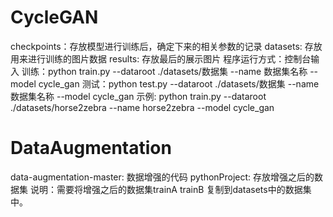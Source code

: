 # CycleGAN
 checkpoints：存放模型进行训练后，确定下来的相关参数的记录
 datasets: 存放用来进行训练的图片数据
 results: 存放最后的展示图片
 程序运行方式：控制台输入
 训练：python train.py --dataroot ./datasets/数据集 --name 数据集名称 --model cycle_gan
 测试：python test.py --dataroot ./datasets/数据集 --name 数据集名称 --model cycle_gan
 示例: python train.py --dataroot ./datasets/horse2zebra --name horse2zebra --model cycle_gan

# DataAugmentation
 data-augmentation-master: 数据增强的代码
 pythonProject: 存放增强之后的数据集
 说明：需要将增强之后的数据集trainA trainB 复制到datasets中的数据集中。
